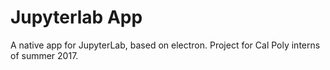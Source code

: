 # Jupyterlab App
A native app for JupyterLab, based on electron.
Project for Cal Poly interns of summer 2017. 
